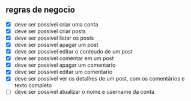 ## regras de negocio
- [x] deve ser possível criar uma conta
- [x] deve ser possivel criar posts
- [x] deve ser possivel listar os posts
- [x] deve ser possivel apagar um post
- [x] deve ser possivel editar o conteudo de um post
- [x] deve ser possivel comentar em um post
- [x] deve ser possivel apagar um comentario
- [x] deve ser possivel editar um comentario
- [x] deve ser possivel ver os detalhes de um post, com os comentários e texto completo
- [ ] deve ser possivel atualizar o nome e username da conta
